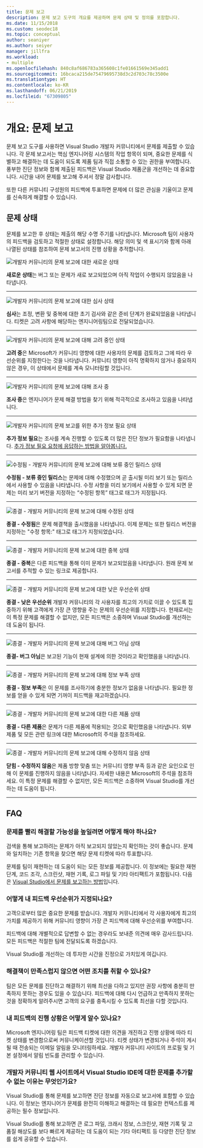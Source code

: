 ```yaml
---
title: 문제 보고
description: 문제 보고 도구의 개요를 제공하며 문제 상태 및 정의를 포함합니다.
ms.date: 11/15/2018
ms.custom: seodec18
ms.topic: conceptual
author: seaniyer
ms.author: seiyer
manager: jillfra
ms.workload:
- multiple
ms.openlocfilehash: 840c8af686783a365608c1fe01661569e345add1
ms.sourcegitcommit: 16bcaca215de75479695738d3c2d703c78c3500e
ms.translationtype: HT
ms.contentlocale: ko-KR
ms.lasthandoff: 06/21/2019
ms.locfileid: "67309805"
---
```

# <a name="overview-report-a-problem"></a>개요: 문제 보고

문제 보고 도구를 사용하면 Visual Studio 개발자 커뮤니티에서 문제를 제출할 수 있습니다. 각 문제 보고서는 핵심 엔지니어링 시스템의 작업 항목이 되며, 중요한 문제를 식별하고 해결하는 데 도움이 되도록 제품 팀과 직접 소통할 수 있는 권한을 부여합니다. 풍부한 진단 정보와 함께 제출된 피드백은 Visual Studio 제품군을 개선하는 데 중요합니다. 시간을 내어 문제를 보고해 주셔서 정말 감사합니다.

또한 다른 커뮤니티 구성원의 피드백에 투표하면 문제에 더 많은 관심을 기울이고 문제를 신속하게 해결할 수 있습니다.

## <a name="problem-status"></a>문제 상태

문제를 보고한 후 상태는 제출의 해당 수명 주기를 나타냅니다. Microsoft 팀이 사용자의 피드백을 검토하고 적절한 상태로 설정합니다.  해당 의미 및 색 표시기와 함께 아래 나열된 상태를 참조하여 문제 보고서의 진행 상황을 추적합니다.

![개발자 커뮤니티의 문제 보고에 대한 새로운 상태](../ide/media/ProblemStates/New.jpg)

**새로운 상태**는 버그 또는 문제가 새로 보고되었으며 아직 작업이 수행되지 않았음을 나타냅니다.

- - -

![개발자 커뮤니티의 문제 보고에 대한 심사 상태](../ide/media/ProblemStates/Triaged.jpg)

**심사**는 조정, 변환 및 중복에 대한 초기 검사와 같은 준비 단계가 완료되었음을 나타냅니다. 티켓은 고려 사항에 해당하는 엔지니어링팀으로 전달되었습니다.

- - -

![개발자 커뮤니티의 문제 보고에 대해 고려 중인 상태](../ide/media/ProblemStates/UnderConsideration.jpg)

**고려 중**은 Microsoft가 커뮤니티 영향에 대한 사용자의 문제를 검토하고 그에 따라 우선순위를 지정한다는 것을 나타냅니다. 커뮤니티 영향이 아직 명확하지 않거나 중요하지 않은 경우, 이 상태에서 문제를 계속 모니터링할 것입니다.

- - -

![개발자 커뮤니티의 문제 보고에 대해 조사 중](../ide/media/ProblemStates/UnderInvestigation.jpg)

**조사 중**은 엔지니어가 문제 해결 방법을 찾기 위해 적극적으로 조사하고 있음을 나타냅니다.

- - -

![개발자 커뮤니티의 문제 보고를 위한 추가 정보 필요 상태](../ide/media/ProblemStates/NeedMoreInfo.jpg)

**추가 정보 필요**는 조사를 계속 진행할 수 있도록 더 많은 진단 정보가 필요함을 나타냅니다.  [추가 정보 필요 요청에 응답하는 방법을 알아봅니다.](./how-to-report-a-problem-with-visual-studio.md#when-further-information-is-needed-need-more-info)

- - -

![수정됨 - 개발자 커뮤니티의 문제 보고에 대해 보류 중인 릴리스 상태](../ide/media/ProblemStates/FixedPendingRelease.jpg)

**수정됨 - 보류 중인 릴리스**는 문제에 대해 수정했으며 곧 출시될 미리 보기 또는 릴리스에서 사용할 수 있음을 나타냅니다.  수정 사항을 미리 보기에서 사용할 수 있게 되면 문제는 미리 보기 버전을 지정하는 “수정된 항목” 태그로 태그가 지정됩니다.

- - -

![종결 - 개발자 커뮤니티의 문제 보고에 대해 수정된 상태](../ide/media/ProblemStates/ClosedFixed.jpg)

**종결 - 수정됨**은 문제 해결책을 출시했음을 나타냅니다. 이제 문제는 또한 릴리스 버전을 지정하는 "수정 항목:" 태그로 태그가 지정되었습니다.

- - -

![종결 - 개발자 커뮤니티의 문제 보고에 대한 중복 상태](../ide/media/ProblemStates/ClosedDuplicate.jpg)

**종결 - 중복**은 다른 피드백을 통해 이미 문제가 보고되었음을 나타냅니다. 원래 문제 보고서를 추적할 수 있는 링크로 제공합니다.

- - -

![종결 - 개발자 커뮤니티의 문제 보고에 대한 낮은 우선순위 상태](../ide/media/ProblemStates/ClosedLowerPriority.jpg)

**종결 - 낮은 우선순위** 개발자 커뮤니티의 각 사용자를 최고의 가치로 이끌 수 있도록 집중하기 위해 고객에게 가장 큰 영향을 주는 문제의 우선순위를 지정합니다. 현재로서는 이 특정 문제를 해결할 수 없지만, 모든 피드백은 소중하며 Visual Studio를 개선하는 데 도움이 됩니다.

- - -

![종결 - 개발자 커뮤니티의 문제 보고에 대해 버그 아님 상태](../ide/media/ProblemStates/ClosedNotABug.jpg)

**종결- 버그 아님**은 보고된 기능이 현재 설계에 의한 것이라고 확인했음을 나타냅니다.

- - -

![종결 - 개발자 커뮤니티의 문제 보고에 대해 정보 부족 상태](../ide/media/ProblemStates/ClosedNotEnoughInfo.jpg)

**종결 - 정보 부족**은 이 문제를 조사하기에 충분한 정보가 없음을 나타냅니다. 필요한 정보를 얻을 수 있게 되면 기꺼이 피드백을 재고하겠습니다.

- - -

![종결 - 개발자 커뮤니티의 문제 보고에 대한 다른 제품 상태](../ide/media/ProblemStates/ClosedOtherProduct.jpg)

**종결 - 다른 제품**은 문제가 다른 제품에 적용되는 것으로 확인했음을 나타냅니다. 외부 제품 및 모든 관련 링크에 대한 Microsoft의 주석을 참조하세요.

- - -

![종결 - 개발자 커뮤니티의 문제 보고에 대해 수정하지 않음 상태](../ide/media/ProblemStates/ClosedWontFix.jpg)

**닫힘 - 수정하지 않음**은 제품 방향 맞춤 또는 커뮤니티 영향 부족 등과 같은 요인으로 인해 이 문제를 진행하지 않음을 나타냅니다. 자세한 내용은 Microsoft의 주석을 참조하세요.  이 특정 문제를 해결할 수 없지만, 모든 피드백은 소중하며 Visual Studio를 개선하는 데 도움이 됩니다.

- - -

## <a name="faq"></a>FAQ

### <a name="how-can-i-increase-the-chance-of-my-problem-getting-resolved-quickly"></a>문제를 빨리 해결할 가능성을 높일려면 어떻게 해야 하나요?

검색을 통해 보고하려는 문제가 아직 보고되지 않았는지 확인하는 것이 좋습니다. 문제와 일치하는 기존 항목을 찾으면 해당 문제 티켓에 따라 투표합니다.

 문제를 팀이 재현하는 데 도움이 되는 모든 정보를 제공합니다.  이 정보에는 필요한 재현 단계, 코드 조각, 스크린샷, 재현 기록, 로그 파일 및 기타 아티팩트가 포함됩니다.  다음은 [Visual Studio에서 문제를 보고하는 방법](./how-to-report-a-problem-with-visual-studio.md)입니다.

### <a name="how-is-my-feedback-prioritized"></a>어떻게 내 피드백 우선순위가 지정되나요?

고객으로부터 많은 중요한 문제를 받습니다. 개발자 커뮤니티에서 각 사용자에게 최고의 가치를 제공하기 위해 커뮤니티 영향이 가장 큰 피드백에 대해 우선순위를 부여합니다.

피드백에 대해 개별적으로 답변할 수 없는 경우라도 보내준 의견에 매우 감사드립니다. 모든 피드백은 적절한 팀에 전달되도록 하겠습니다.

Visual Studio를 개선하는 데 투자한 시간을 진정으로 가치있게 여깁니다.

### <a name="what-actions-can-i-take-if-im-not-satisfied-with-the-resolution"></a>해결책이 만족스럽지 않으면 어떤 조치를 취할 수 있나요?

팀은 모든 문제를 진단하고 해결하기 위해 최선을 다하고 있지만 권장 사항에 충분히 만족하지 못하는 경우도 있을 수 있습니다. 피드백에 대해 다시 언급하고 만족하지 못하는 것을 정확하게 알려주시면 고객의 요구를 충족시킬 수 있도록 최선을 다할 것입니다.

### <a name="how-will-i-get-notified-of-progress-on-my-feedback"></a>내 피드백의 진행 상황은 어떻게 알수 있나요?

Microsoft 엔지니어링 팀은 피드백 티켓에 대한 의견을 개진하고 진행 상황에 따라 티켓 상태를 변경함으로써 커뮤니케이션할 것입니다. 티켓 상태가 변경되거나 주석이 게시될 때 전송되는 이메일 알림을 모니터링하세요.  개발자 커뮤니티 사이트의 프로필 및 기본 설정에서 알림 빈도를 관리할 수 있습니다.

### <a name="why-cant-i-add-a-problem-for-visual-studio-ide-on-the-developer-community-website"></a>개발자 커뮤니티 웹 사이트에서 Visual Studio IDE에 대한 문제를 추가할 수 없는 이유는 무엇인가요?

Visual Studio를 통해 문제를 보고하면 진단 정보를 자동으로 보고서에 포함할 수 있습니다. 이 정보는 엔지니어가 문제를 완전히 이해하고 해결하는 데 필요한 컨텍스트를 제공하는 필수 정보입니다.

Visual Studio를 통해 보고하면 큰 로그 파일, 크래시 정보, 스크린샷, 재현 기록 및 고품질 해상도를 보다 빠르게 제공하는 데 도움이 되는 기타 아티팩트 등 다양한 진단 정보를 쉽게 공유할 수 있습니다.
